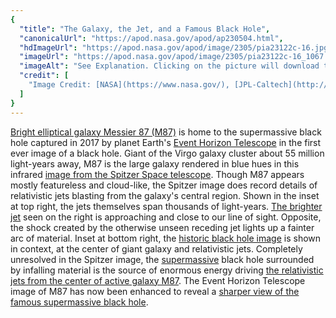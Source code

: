 ```yaml
---
{
  "title": "The Galaxy, the Jet, and a Famous Black Hole",
  "canonicalUrl": "https://apod.nasa.gov/apod/ap230504.html",
  "hdImageUrl": "https://apod.nasa.gov/apod/image/2305/pia23122c-16.jpg",
  "imageUrl": "https://apod.nasa.gov/apod/image/2305/pia23122c-16_1067.jpg",
  "imageAlt": "See Explanation. Clicking on the picture will download the highest resolution version available.",
  "credit": [
    "Image Credit: [NASA](https://www.nasa.gov/), [JPL-Caltech](http://www.spitzer.caltech.edu/), [Event Horizon Telescope Collaboration](https://eventhorizontelescope.org/organization)"
  ]
}
---
```


[Bright elliptical galaxy Messier 87 (M87)](https://apod.nasa.gov/apod/ap100520.html) is home to the supermassive black hole captured in 2017 by planet Earth's [Event Horizon Telescope](https://eventhorizontelescope.org/blog) in the first ever image of a black hole. Giant of the Virgo galaxy cluster about 55 million light-years away, M87 is the large galaxy rendered in blue hues in this infrared [image from the Spitzer Space telescope](https://www.jpl.nasa.gov/spaceimages/details.php?id=PIA23122). Though M87 appears mostly featureless and cloud-like, the Spitzer image does record details of relativistic jets blasting from the galaxy's central region. Shown in the inset at top right, the jets themselves span thousands of light-years. [The brighter jet](https://apod.nasa.gov/apod/ap041211.html) seen on the right is approaching and close to our line of sight. Opposite, the shock created by the otherwise unseen receding jet lights up a fainter arc of material. Inset at bottom right, the [historic black hole image](https://apod.nasa.gov/apod/ap190411.html) is shown in context, at the center of giant galaxy and relativistic jets. Completely unresolved in the Spitzer image, the [supermassive](https://www.nasa.gov/feature/goddard/2023/nasa-animation-sizes-up-the-universe-s-biggest-black-holes) black hole surrounded by infalling material is the source of enormous energy driving [the relativistic jets from the center of active galaxy M87](https://www.nasa.gov/mission_pages/chandra/news/telescopes-unite-in-unprecedented-observations-of-famous-black-hole.html). The Event Horizon Telescope image of M87 has now been enhanced to reveal a [sharper view of the famous supermassive black hole](https://noirlab.edu/public/news/noirlab2310/).

